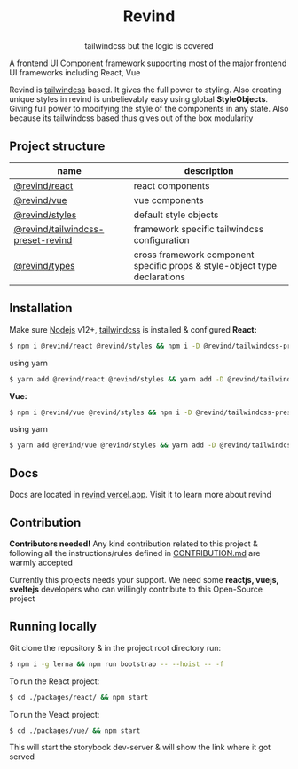 <h1><p align="center">Revind</p></h1>
<p align="center">tailwindcss but the logic is covered</p>

A frontend UI Component framework supporting most of the major frontend UI frameworks including React, Vue

Revind is [tailwindcss](https://tailwindcss.com/) based. It gives the full power to styling. Also creating unique styles in revind is unbelievably easy using global **StyleObjects**. Giving full power to modifying the style of the components in any state. Also because its tailwindcss based thus gives out of the box modularity

## Project structure

| name                                                                                                                         | description                                                               |
| ---------------------------------------------------------------------------------------------------------------------------- | ------------------------------------------------------------------------- |
| [@revind/react](https://github.com/FotieMConstant/revind/tree/master/packages/react)                                         | react components                                                          |
| [@revind/vue](https://github.com/FotieMConstant/revind/tree/master/packages/vue)                                             | vue components                                                            |
| [@revind/styles](https://github.com/FotieMConstant/revind/tree/master/packages/styles)                                       | default style objects                                                     |
| [@revind/tailwindcss-preset-revind](https://github.com/FotieMConstant/revind/tree/master/packages/tailwindcss-preset-revind) | framework specific tailwindcss configuration                              |
| [@revind/types](https://github.com/FotieMConstant/revind/tree/master/packages/types)                                         | cross framework component specific props & style-object type declarations |

## Installation

Make sure [Nodejs](https://nodejs.org/) v12+, [tailwindcss](https://tailwindcss.com/docs/installation) is installed & configured
**React:**

```bash
$ npm i @revind/react @revind/styles && npm i -D @revind/tailwindcss-preset-revind
```

using yarn

```bash
$ yarn add @revind/react @revind/styles && yarn add -D @revind/tailwindcss-preset-revind
```

**Vue:**

```bash
$ npm i @revind/vue @revind/styles && npm i -D @revind/tailwindcss-preset-revind
```

using yarn

```bash
$ yarn add @revind/vue @revind/styles && yarn add -D @revind/tailwindcss-preset-revind
```

## Docs

Docs are located in [revind.vercel.app](http://revind.vercel.app/). Visit it to learn more about revind

## Contribution

**Contributors needed!**
Any kind contribution related to this project & following all the instructions/rules defined in [CONTRIBUTION.md](/CONTRIBUTION.md) are warmly accepted

Currently this projects needs your support. We need some **reactjs, vuejs, sveltejs** developers who can willingly contribute to this Open-Source project

## Running locally
Git clone the repository & in the project root directory run:
```bash
$ npm i -g lerna && npm run bootstrap -- --hoist -- -f
```

To run the React project:

```bash
$ cd ./packages/react/ && npm start 
```

To run the Veact project:

```bash
$ cd ./packages/vue/ && npm start 
```

This will start the storybook dev-server & will show the link where it got served